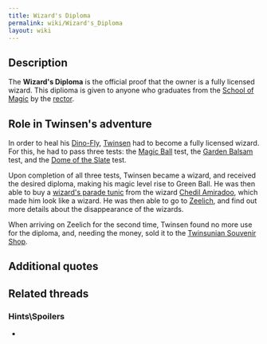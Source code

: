 ```yaml
---
title: Wizard's Diploma
permalink: wiki/Wizard's_Diploma
layout: wiki
---
```


## Description

The **Wizard's Diploma** is the official proof that the owner is a fully
licensed wizard. This diplioma is given to anyone who graduates from the
[School of Magic](School_of_Magic "wikilink") by the
[rector](Rector_of_the_School_of_Magic "wikilink").

## Role in Twinsen's adventure

In order to heal his [Dino-Fly](Dino-Fly "wikilink"),
[Twinsen](Twinsen "wikilink") had to become a fully licensed wizard. For
this, he had to pass three tests: the [Magic
Ball](Magic_Ball "wikilink") test, the [Garden
Balsam](Garden_Balsam "wikilink") test, and the [Dome of the
Slate](Dome_of_the_Slate "wikilink") test.

Upon completion of all three tests, Twinsen became a wizard, and
received the desired diploma, making his magic level rise to Green Ball.
He was then able to buy a [wizard's parade
tunic](wizard's_parade_tunic "wikilink") from the wizard [Chedil
Amiradoo](Chedil_Amiradoo "wikilink"), which made him look like a
wizard. He was then able to go to [Zeelich](Zeelich "wikilink"), and
find out more details about the disappearance of the wizards.

When arriving on Zeelich for the second time, Twinsen found no more use
for the diploma, and, needing the money, sold it to the [Twinsunian
Souvenir Shop](Twinsunian_Souvenir_Shop "wikilink").

## Additional quotes

## Related threads

### Hints\Spoilers

- 
